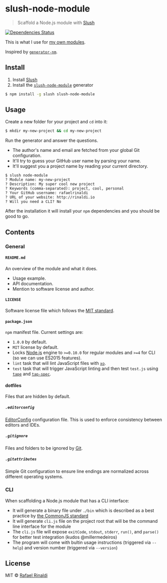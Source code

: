 # slush-node-module

> Scaffold a Node.js module with [Slush](http://slushjs.github.io)

[![Dependencies Status](https://david-dm.org/rafaelrinaldi/slush-node-module.svg)](https://david-dm.org/rafaelrinaldi/slush-node-module)

This is what I use for [my own modules](https://www.npmjs.com/~rafaelrinaldi).

Inspired by [`generator-nm`](https://github.com/sindresorhus/generator-nm).

## Install

1. Install [Slush](http://slushjs.github.io)
2. Install the [`slush-node-module`](http://slushjs.github.io) generator

```sh
$ npm install -g slush slush-node-module
```

## Usage

Create a new folder for your project and `cd` into it:

```sh
$ mkdir my-new-project && cd my-new-project
```

Run the generator and answer the questions.

* The author's name and email are fetched from your global Git configuration.
* It'll try to guess your GitHub user name by parsing your name.
* It'll suggest you a project name by reading your current directory.

```
$ slush node-module
? Module name: my-new-project
? Description: My super cool new project
? Keywords (comma-separated): project, cool, personal
? Your GitHub username: rafaelrinaldi
? URL of your website: http://rinaldi.io
? Will you need a CLI? No
```

After the installation it will install your `npm` dependencies and you should be good to go.

## Contents

### General

#### `README.md`

An overview of the module and what it does.

* Usage example.
* API documentation.
* Mention to software license and author.

#### `LICENSE`

Software license file which follows the [MIT standard](http://opensource.org/licenses/MIT).

#### `package.json`

`npm` manifest file. Current settings are:

* `1.0.0` by default.
* `MIT` license by default.
* Locks [Node.js](http://nodejs.org) engine to `>=0.10.0` for regular modules and `>=4` for CLI (so we can use ES2015 features).
* `lint` task that will lint JavaScript files with [`xo`](https://github.com/sindresorhus/xo).
* `test` task that will trigger JavaScript linting and then test `test.js` using [`tape`](https://github.com/substack/tape) and [`tap-spec`](https://github.com/scottcorgan/tap-spec).

#### dotfiles

Files that are hidden by default.

##### `.editorconfig`

[EditorConfig](http://editorconfig.org) configuration file. This is used to enforce consistency between editors and IDEs.

##### `.gitignore`

Files and folders to be ignored by [Git](https://git-scm.com).

##### `.gitattributes`

Simple Git configuration to ensure line endings are normalized across different operating systems.

### CLI

When scaffolding a Node.js module that has a CLI interface:

* It will generate a binary file under `./bin` which is described as a best practice by [the CommonJS standard](http://wiki.commonjs.org/wiki/Packages/1.1#Package_Directory_Layout)
* It will generate `cli.js` file on the project root that will be the command line interface for the module
* The `cli.js` file will expose `exitCode`, `stdout`, `stderr`, `run()`, and `parse()` for better test integration (kudos @millermedeiros)
* The program will come with bultin usage instructions (triggered via `--help`) and version number (triggered via `--version`)

## License

MIT :copyright: [Rafael Rinaldi](http://rinaldi.io)
